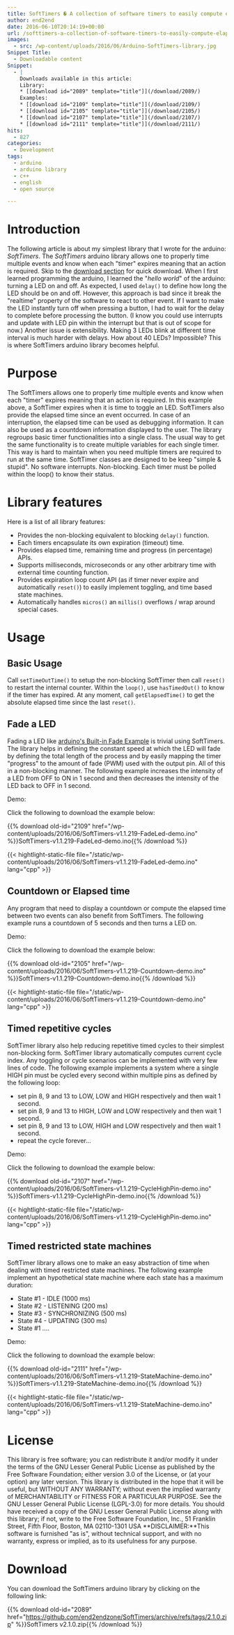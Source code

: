 ```yaml
---
title: SoftTimers � A collection of software timers to easily compute elapsed time since an event occurred
author: end2end
date: 2016-06-10T20:14:19+00:00
url: /softtimers-a-collection-of-software-timers-to-easily-compute-elapsed-time-since-an-event-occured/
images:
  - src: /wp-content/uploads/2016/06/Arduino-SoftTimers-library.jpg
Snippet Title:
  - Downloadable content
Snippet:
  - |
    Downloads available in this article:
    Library:
    * [[download id="2089" template="title"]](/download/2089/)
    Examples:
    * [[download id="2109" template="title"]](/download/2109/)
    * [[download id="2105" template="title"]](/download/2105/)
    * [[download id="2107" template="title"]](/download/2107/)
    * [[download id="2111" template="title"]](/download/2111/)
hits:
  - 827
categories:
  - Development
tags:
  - arduino
  - arduino library
  - c++
  - english
  - open source

---
```


# Introduction

The following article is about my simplest library that I wrote for the arduino: *SoftTimers*. The *SoftTimers* arduino library allows one to properly time multiple events and know when each "timer" expires meaning that an action is required. Skip to the [download section](#Download) for quick download. When I first learned programming the arduino, I learned the "*hello world*" of the arduino: turning a LED on and off. As expected, I used `delay()` to define how long the LED should be on and off. However, this approach is bad since it break the "realtime" property of the software to react to other event. If I want to make the LED instantly turn off when pressing a button, I had to wait for the delay to complete before processing the button. (I know you could use interrupts and update with LED pin within the interrupt but that is out of scope for now.) Another issue is extensibility. Making 3 LEDs blink at different time interval is much harder with delays. How about 40 LEDs? Impossible? This is where SoftTimers arduino library becomes helpful.

# Purpose

The SoftTimers allows one to properly time multiple events and know when each "timer" expires meaning that an action is required. In this example above, a SoftTimer expires when it is time to toggle an LED. SoftTimers also provide the elapsed time since an event occurred. In case of an interruption, the elapsed time can be used as debugging information. It can also be used as a countdown information displayed to the user. The library regroups basic timer functionalities into a single class. The usual way to get the same functionality is to create multiple variables for each single timer. This way is hard to maintain when you need multiple timers are required to run at the same time. SoftTimer classes are designed to be keep "simple & stupid". No software interrupts. Non-blocking. Each timer must be polled within the loop() to know their status.

# Library features

Here is a list of all library features:

* Provides the non-blocking equivalent to blocking `delay()` function.
* Each timers encapsulate its own expiration (timeout) time.
* Provides elapsed time, remaining time and progress (in percentage) APIs.
* Supports milliseconds, microseconds or any other arbitrary time with external time counting function.
* Provides expiration loop count API (as if timer never expire and automatically `reset()`) to easily implement toggling, and time based state machines.
* Automatically handles `micros()` an `millis()` overflows / wrap around special cases.

# Usage

## Basic Usage

Call `setTimeOutTime()` to setup the non-blocking SoftTimer then call `reset()` to restart the internal counter. Within the `loop()`, use `hasTimedOut()` to know if the timer has expired. At any moment, call `getElapsedTime()` to get the absolute elapsed time since the last `reset()`.

## Fade a LED

Fading a LED like [arduino's Built-in Fade Example](https://www.arduino.cc/en/Tutorial/Fade) is trivial using SoftTimers. The library helps in defining the constant speed at which the LED will fade by defining the total length of the process and by easily mapping the timer "progress" to the amount of fade (PWM) used with the output pin. All of this in a non-blocking manner. The following example increases the intensity of a LED from OFF to ON in 1 second and then decreases the intensity of the LED back to OFF in 1 second.

Demo:

Click the following to download the example below:

{{% download old-id="2109" href="/wp-content/uploads/2016/06/SoftTimers-v1.1.219-FadeLed-demo.ino" %}}SoftTimers-v1.1.219-FadeLed-demo.ino{{% /download %}}

{{< hightlight-static-file file="/static/wp-content/uploads/2016/06/SoftTimers-v1.1.219-FadeLed-demo.ino" lang="cpp" >}}

## Countdown or Elapsed time

Any program that need to display a countdown or compute the elapsed time between two events can also benefit from SoftTimers. The following example runs a countdown of 5 seconds and then turns a LED on.

Demo:

Click the following to download the example below:

{{% download old-id="2105" href="/wp-content/uploads/2016/06/SoftTimers-v1.1.219-Countdown-demo.ino" %}}SoftTimers-v1.1.219-Countdown-demo.ino{{% /download %}}

{{< hightlight-static-file file="/static/wp-content/uploads/2016/06/SoftTimers-v1.1.219-Countdown-demo.ino" lang="cpp" >}}

## Timed repetitive cycles

SoftTimer library also help reducing repetitive timed cycles to their simplest non-blocking form. SoftTimer library automatically computes current cycle index. Any toggling or cycle scenarios can be implemented with very few lines of code. The following example implements a system where a single HIGH pin must be cycled every second within multiple pins as defined by the following loop:

* set pin 8, 9 and 13 to LOW, LOW and HIGH respectively and then wait 1 second.
* set pin 8, 9 and 13 to HIGH, LOW and LOW respectively and then wait 1 second.
* set pin 8, 9 and 13 to LOW, HIGH and LOW respectively and then wait 1 second.
* repeat the cycle forever...

Demo:

Click the following to download the example below:

{{% download old-id="2107" href="/wp-content/uploads/2016/06/SoftTimers-v1.1.219-CycleHighPin-demo.ino" %}}SoftTimers-v1.1.219-CycleHighPin-demo.ino{{% /download %}}

{{< hightlight-static-file file="/static/wp-content/uploads/2016/06/SoftTimers-v1.1.219-CycleHighPin-demo.ino" lang="cpp" >}}

## Timed restricted state machines

SoftTimer library allows one to make an easy abstraction of time when dealing with timed restricted state machines. The following example implement an hypothetical state machine where each state has a maximum duration:

* State #1 - IDLE (1000 ms)
* State #2 - LISTENING (200 ms)
* State #3 - SYNCHRONIZING (500 ms)
* State #4 - UPDATING (300 ms)
* State #1 ....

Demo:

Click the following to download the example below:

{{% download old-id="2111" href="/wp-content/uploads/2016/06/SoftTimers-v1.1.219-StateMachine-demo.ino" %}}SoftTimers-v1.1.219-StateMachine-demo.ino{{% /download %}}

{{< hightlight-static-file file="/static/wp-content/uploads/2016/06/SoftTimers-v1.1.219-StateMachine-demo.ino" lang="cpp" >}}

# License

This library is free software; you can redistribute it and/or modify it under the terms of the GNU Lesser General Public License as published by the Free Software Foundation; either version 3.0 of the License, or (at your option) any later version. This library is distributed in the hope that it will be useful, but WITHOUT ANY WARRANTY; without even the implied warranty of MERCHANTABILITY or FITNESS FOR A PARTICULAR PURPOSE. See the GNU Lesser General Public License (LGPL-3.0) for more details. You should have received a copy of the GNU Lesser General Public License along with this library; if not, write to the Free Software Foundation, Inc., 51 Franklin Street, Fifth Floor, Boston, MA 02110-1301 USA **DISCLAIMER:**This software is furnished "as is", without technical support, and with no warranty, express or implied, as to its usefulness for any purpose.

# Download

You can download the SoftTimers arduino library by clicking on the following link:

{{% download old-id="2089" href="https://github.com/end2endzone/SoftTimers/archive/refs/tags/2.1.0.zip" %}}SoftTimers v2.1.0.zip{{% /download %}}
